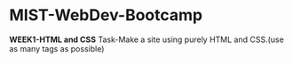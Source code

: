 # MIST-WebDev-Bootcamp
**WEEK1-HTML and CSS**
    Task-Make a site using purely HTML and CSS.(use as many tags as possible)
    